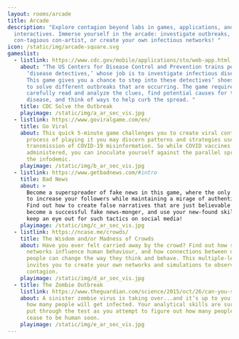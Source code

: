 ```yaml
---
layout: rooms/arcade
title: Arcade
description: "Explore contagion beyond labs in games, applications, and
  interactives. Immerse yourself in the arcade: investigate outbreaks, become a
  con-tagious con-artist, or create your own infectious networks! "
icon: /static/img/arcade-square.svg
gameslist:
  - listlink: https://www.cdc.gov/mobile/applications/sto/web-app.html
    about: "The US Centers for Disease Control and Prevention trains people to be
      ‘disease detectives,’ whose job is to investigate infectious diseases.
      This game gives you a chance to step into these detectives’ shoes, and try
      to solve different outbreaks that are occurring. The game requires you to
      carefully read and analyze the clues, find potential causes for the
      disease, and think of ways to help curb the spread. "
    title: CDC Solve the Outbreak
    playimage: /static/img/a_ar_sec_vis.jpg
  - listlink: https://www.goviralgame.com/en/
    title: Go Viral
    about: This quick 5-minute game challenges you to create viral content. In the
      process of playing it you may discern patterns and strategies used in the
      transmission of COVID-19 misinformation. So while COVID vaccines are being
      administered, you can inoculate yourself against the parallel spread of
      the infodemic.
    playimage: /static/img/b_ar_sec_vis.jpg
  - listlink: https://www.getbadnews.com/#intro
    title: Bad News
    about: >
      Become a superspreader of fake news in this game, where the only goal is
      to increase your followers while maintaining a mirage of authenticity.
      Find out how to create false narratives that are just believable enough,
      become a successful fake news-monger, and use your new-found skills to
      keep an eye out for such tactics on social media!
    playimage: /static/img/c_ar_sec_vis.jpg
  - listlink: https://ncase.me/crowds/
    title: The Wisdom and/or Madness of Crowds
    about: Have you ever felt carried away by the crowd? Find out how social
      networks influence human behaviour, and how connections between different
      people can change the way they think and behave. This multiple-level game
      invites you to create your own networks and simulations to observe social
      contagion.
    playimage: /static/img/d_ar_sec_vis.jpg
  - title: The Zombie Outbreak
    listlink: https://www.theguardian.com/science/2015/oct/26/can-you-solve-it-how-many-will-the-zombie-outbreak-infect
    about: A sinister zombie virus is taking over...and it’s up to you to calculate
      how many people will get infected. Your analytical skills are sure to be
      put through the test as you attempt to figure out how many people will
      cease to be human soon.
    playimage: /static/img/e_ar_sec_vis.jpg
---
```

